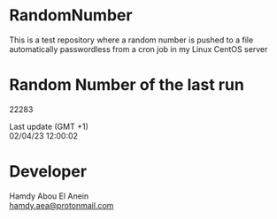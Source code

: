 # RandomNumber    
This is a test repository where a random number is pushed to a file automatically passwordless from a cron job in my Linux CentOS server    
# Random Number of the last run   
22283
      
Last update (GMT +1)    
02/04/23 12:00:02
# Developer    
Hamdy Abou El Anein   
hamdy.aea@protonmail.com
